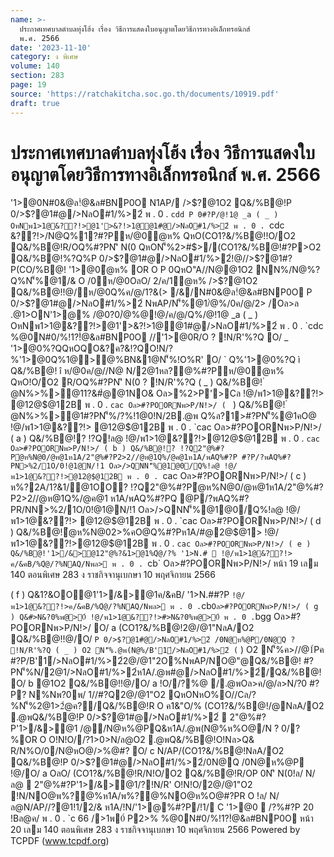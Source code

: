 ```yaml
---
name: >-
  ประกาศเทศบาลตำบลทุ่งโฮ้ง เรื่อง วิธีการแสดงใบอนุญาตโดยวิธีการทางอิเล็กทรอนิกส์
  พ.ศ. 2566
date: '2023-11-10'
category: ง พิเศษ
volume: 140
section: 283
page: 19
source: 'https://ratchakitcha.soc.go.th/documents/10919.pdf'
draft: true
---
```


# ประกาศเทศบาลตำบลทุ่งโฮ้ง เรื่อง วิธีการแสดงใบอนุญาตโดยวิธีการทางอิเล็กทรอนิกส์ พ.ศ. 2566

'1>@0N#0&@ล!ํ@&ล#BNP0O N1AP/ />$?@1O2 Q&/%B@!P 0/>$?@1#@/>NลO#1/%>2์ พ . 0 . `cdd P 0#?P/@!1@ _a ( _ ) OหNพ1>1@&??!>@1'>&?!>1@@1#@/>NลO#1/%>2์ พ . 0 . `cdc &??!>/N@Q%1?#?Pห/@0ํ@ห% QหO(CO1?&/%B@!!O/O2 Q&/%B@!R/OQ%#?PN'ิ N(0 QหON'็%2>#$>/(CO1?&/%B@!#?P>O2 Q&/%B@!%?Q%P 0/>$?@1#@/>NลO#1/%>2์!@//>$?@1#?P(CO/%B@! '1>@0ํ@ห% OR O P 0QหO"A//N@@1O2 NN%/N@%?Q%N'็%@1/& O /0ห/@0OลO/ 2/ค/1ํ@ห% />$?@1O2 Q&/%B@!!@/ห/@0Q%ค/@/1?&(> /&/N#0&@ล!ํ@&ล#BNP0O P 0/>$?@1#@/>NลO#1/%>2์ NพAP/N'็%@1/ํ@%/0ค/@/2> /Oล>ล .@1>ON'1>@% /@0?0/ํ@%@!@/ค/@/Q%/@!1@ _a ( _ ) OหNพ1>1@&??!>@1'>&?!>1@@1#@/>NลO#1/%>2์ พ . 0 . `cdc %@0N#0/%!1?!ํ@&ล#BNP0O //'1>@0R/O ? !N/R'%?Q O/ _ '1>@0%?QQหOQO&?ค?&!?QO!N/?%'1>@0Q%1@>@%BN&1@N'็%!O%R' O/ ` Q%'1>@0%?Q ì Q&/%B@! î ห/@0ค/@//N@ N/2@1หล?@%#?Pห/@0ํ@ห% QหO!O/O2 R/OQ%#?PN'ิ N(0 ? !N/R'%?Q ( _ ) Q&/%B@! ํ @N%>%>@11?&#ํ@@1NO& Oล>%2>P'>Cล !@/พ1>1@&??!> @12@$@12B พ . 0 . `cac Oล>#?POORNพ>P/N!>/ ( ` ) Q&/%B@! ํ @N%>%>@1#?PN'็%/?%!1@0!N/2B.@พ Q%ล?1>#?PN'็%@1คO@ !@/พ1>1@&??!> @12@$@12B พ . 0 . `cac Oล>#?POORNพ>P/N!>/ ( a ) Q&/%B@!? !?Q!ล@ !@/พ1>1@&??!>@12@$@12B พ . 0 . `cac Oล>#?POORNพ>P/N!>/ ( b ) Q&/%B@!? !?Q2"@%#?Pํ@ห%N@0/@ห@1ห1A/2"@%#?P2>2//@ห@1Q%/@ค@1ห1A/พAQ%#?P #?P/?พAQ%#?PN>%2/1O/0!@1@N/!1 Oล>/>QNN'็%@1@0/Q%!ล@ !@/พ1>1@&??!>@12@$@12B พ . 0 . `cac Oล>#?POORNพ>P/N!>/ ( c ) ห%?2A/1?&1/@1OO? !?Q2"@%#?Pํ@ห%N@0/@ห@1ห1A/2"@%#?P2>2//@ห@1Q%/@ค@1 ห1A/พAQ%#?PQ @P/?พAQ%#?PR/NN>%2/1O/0!@1@N/!1 Oล>/>QNN'็%@1@0/Q%!ล@ !@/พ1>1@&??!> @12@$@12B พ . 0 . `cac Oล>#?POORNพ>P/N!>/ ( d ) Q&/%B@!ํ@ห%N@02>%คO@Q%#?Pห1A/#@2@$@1> !@/พ1>1@&??!>@12@$@12B พ . 0 . `cac Oล>#?POORNพ>P/N!>/ ( e ) Q&/%B@!'1>/&>@12"@%?&1>@1%Qํ@/?% '1>N.#  !@/พ1>1@&??!> ค/&คB/%Qํ@/?%NAQ/Nพล> พ . 0 . `cb` Oล>#?POORNพ>P/N!>/ หน้า 19 เลม 140 ตอนพิเศษ 283 ง ราชกิจจานุเบกษา 10 พฤศจิกายน 2566

( f ) Q&1?&OO@1'1>/&>@1ค/&คB/ '1>N.##?P ` !@/พ1>1@&??!>ค/&คB/%Qํ@/?%NAQ/Nพล> พ . 0 . `cb` Oล>#?POORNพ>P/N!>/ ( g ) Q&#>N&?0%พ@>0์ !@/พ1>1@&??!>#>N&?0%พ@>0์ พ . 0 . `bgg Oล>#?POORNพ>P/N!>/ O/ a (CO1?&/%B@!2@/@1"NลA/O2 Q&/%B@!!@/O/ ` P 0/>$?@1#@/>NลO#1/%>2์ /0N@ห%@P/0N@Q ? !N/R'%?Q ( _ ) O2 N'็%.@พ(N@%/B'1์/>NลO#1/%>2์ ( ` ) O2 N'็%ค>//@1์Pค #?P/B'1์/>NลO#1/%>2์2@/@1"2O%NพAP/NO@"@Q&/%B@! #?PN'็%N/2@1/>NลO#1/%>2์ห1A/.@พ#@/>NลO#1/%>2์/Q&/%B@! O/ b @1O2 Q&/%B@!!@/O/ a !O//?%@ /.@พOล>ค/@/ล>N/?0 #?P? N%Nพ?0พ/ 1//#?Q2@/@1"O2 QหONหO%O//Cล/?%N'็%2@1>2ํ@ค?/Q&/%B@!R O ค1&"O/% (CO1?&/%B@!/@NลA/O2 .@พQ&/%B@!P 0/>$?@1#@/>NลO#1/%>2์  2"@%#?P'1>/&>@1 /@/N@ห%@PQ&ห1A/.@พ(N@%ห%O@/N ? 0/?%OR O O!N!O//?1>0>N/ล@O2 .@พQ&/%B@!O!Nล>Q& R/N%O/0/N@หO@/>%@#? O/ c N/AP/(CO1?&/%B@!NลA/O2 Q&/%B@!P 0/>$?@1#@/>NลO#1/%>2์/0N@Q /0N@ห%@P !@/O/ a OลO/ (CO1?&/%B@!R/N!O/O2 Q&/%B@!R/OP 0N'ิ N(0!ล/ N/ล@  2"@%#?P'1>/&>@1/?!N/R' O!N!O/2@/@1"O2 !N/NO@พ%?@%ห1A/พ%?@%NO@ห%O@#?PR O !ล/ N/ล@N/AP//?@1!1/2/& ห1A/!N/'1>@%#?P/!1/ C '1>@0  /?%#?P 20 !Bล@ค/ พ . 0 . `c 66 />1พ0์ P2>% %@0N#0/%!1?!ํ@&ล#BNP0O หน้า 20 เลม 140 ตอนพิเศษ 283 ง ราชกิจจานุเบกษา 10 พฤศจิกายน 2566 Powered by TCPDF (www.tcpdf.org)

